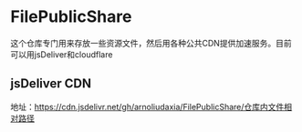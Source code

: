 # FilePublicShare

这个仓库专门用来存放一些资源文件，然后用各种公共CDN提供加速服务。目前可以用jsDeliver和cloudflare

## jsDeliver CDN
地址：https://cdn.jsdelivr.net/gh/arnoliudaxia/FilePublicShare/仓库内文件相对路径
